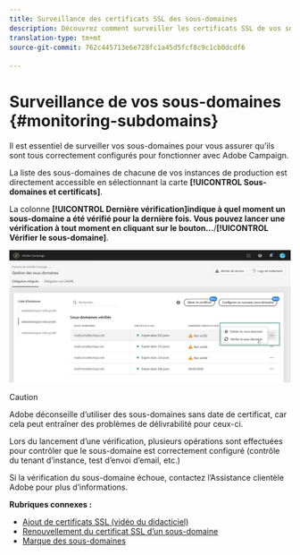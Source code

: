 ```yaml
---
title: Surveillance des certificats SSL des sous-domaines
description: Découvrez comment surveiller les certificats SSL de vos sous-domaines
translation-type: tm+mt
source-git-commit: 762c445713e6e728fc1a45d5fcf8c9c1cb0dcdf6

---
```



# Surveillance de vos sous-domaines {#monitoring-subdomains}

Il est essentiel de surveiller vos sous-domaines pour vous assurer qu’ils sont tous correctement configurés pour fonctionner avec Adobe Campaign.

La liste des sous-domaines de chacune de vos instances de production est directement accessible en sélectionnant la carte **[!UICONTROL Sous-domaines et certificats]**.

La colonne **[!UICONTROL Dernière vérification]**indique à quel moment un sous-domaine a été vérifié pour la dernière fois. Vous pouvez lancer une vérification à tout moment en cliquant sur le bouton**...**/**[!UICONTROL  Vérifier le sous-domaine]**.

![](assets/subdomain_verification.png)

>[!CAUTION]
>
>Adobe déconseille d’utiliser des sous-domaines sans date de certificat, car cela peut entraîner des problèmes de délivrabilité pour ceux-ci.

Lors du lancement d’une vérification, plusieurs opérations sont effectuées pour contrôler que le sous-domaine est correctement configuré (contrôle du tenant d’instance, test d’envoi d’email, etc.)

Si la vérification du sous-domaine échoue, contactez l’Assistance clientèle Adobe pour plus d’informations.

**Rubriques connexes :**

* [Ajout de certificats SSL (vidéo du didacticiel)](https://docs.adobe.com/content/help/en/campaign-learn/campaign-standard-tutorials/administrating/control-panel/adding-ssl-certificates.html)
* [Renouvellement du certificat SSL d’un sous-domaine](../..help/subdomains-certificates/using/renewing-subdomain-certificate.md)
* [Marque des sous-domaines](../../subdomains-certificates/using/subdomains-branding.md)
